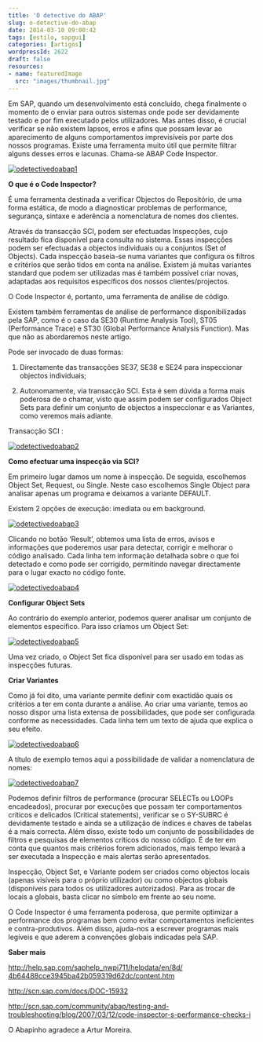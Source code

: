 ```yaml
---
title: 'O detective do ABAP'
slug: o-detective-do-abap
date: 2014-03-10 09:00:42
tags: [estilo, sapgui]
categories: [artigos]
wordpressId: 2622
draft: false
resources:
- name: featuredImage
  src: "images/thumbnail.jpg"
---
```

Em SAP, quando um desenvolvimento está concluído, chega finalmente o momento de o enviar para outros sistemas onde pode ser devidamente testado e por fim executado pelos utilizadores.
Mas antes disso, é crucial verificar se não existem lapsos, erros e afins que possam levar ao aparecimento de alguns comportamentos imprevisíveis por parte dos nossos programas.
Existe uma ferramenta muito útil que permite filtrar alguns desses erros e lacunas. Chama-se ABAP Code Inspector.

<!--more-->

[![odetectivedoabap1][1]][1]

**O que é o Code Inspector?**

É uma ferramenta destinada a verificar Objectos do Repositório, de uma forma estática, de modo a diagnosticar problemas de performance, segurança, sintaxe e aderência a nomenclatura de nomes dos clientes.

Através da transacção SCI, podem ser efectuadas Inspecções, cujo resultado fica disponível para consulta no sistema.
Essas inspecções podem ser efectuadas a objectos individuais ou a conjuntos (Set of Objects). Cada inspecção baseia-se numa variantes que configura os filtros e critérios que serão tidos em conta na análise.
Existem já muitas variantes standard que podem ser utilizadas mas é também possível criar novas, adaptadas aos requisitos específicos dos nossos clientes/projectos.

O Code Inspector é, portanto, uma ferramenta de análise de código.

Existem também ferramentas de análise de performance disponibilizadas pela SAP, como é o caso da SE30 (Runtime Analysis Tool), ST05 (Performance Trace) e ST30 (Global Performance Analysis Function). Mas que não as abordaremos neste artigo.

Pode ser invocado de duas formas:

  1. Directamente das transacções SE37, SE38 e SE24 para inspeccionar objectos individuais;

  2. Autonomamente, via transacção SCI. Esta é sem dúvida a forma mais poderosa de o chamar, visto que assim podem ser configurados Object Sets para definir um conjunto de objectos a inspeccionar e as Variantes, como veremos mais adiante.

Transacção SCI :

[![odetectivedoabap2][2]][2]

**Como efectuar uma inspecção via SCI?**

Em primeiro lugar damos um nome à inspecção. De seguida, escolhemos Object Set, Request, ou Single. Neste caso escolhemos Single Object para analisar apenas um programa e deixamos a variante DEFAULT.

Existem 2 opções de execução: imediata ou em background.

[![odetectivedoabap3][3]][3]

Clicando no botão ‘Result’, obtemos uma lista de erros, avisos e informações que poderemos usar para detectar, corrigir e melhorar o código analisado. Cada linha tem informação detalhada sobre o que foi detectado e como pode ser corrigido, permitindo navegar directamente para o lugar exacto no código fonte.

[![odetectivedoabap4][4]][4]

**Configurar Object Sets**

Ao contrário do exemplo anterior, podemos querer analisar um conjunto de elementos específico. Para isso criamos um Object Set:

[![odetectivedoabap5][5]][5]

Uma vez criado, o Object Set fica disponível para ser usado em todas as inspecções futuras.

**Criar Variantes**

Como já foi dito, uma variante permite definir com exactidão quais os critérios a ter em conta durante a análise. Ao criar uma variante, temos ao nosso dispor uma lista extensa de possibilidades, que pode ser configurada conforme as necessidades. Cada linha tem um texto de ajuda que explica o seu efeito.

[![odetectivedoabap6][6]][6]

A título de exemplo temos aqui a possibilidade de validar a nomenclatura de nomes:

[![odetectivedoabap7][7]][7]

Podemos definir filtros de performance (procurar SELECTs ou LOOPs encadeados),
procurar por execuções que possam ter comportamentos críticos e delicados (Critical statements), verificar se o SY-SUBRC é devidamente testado e ainda se a utilização de índices e chaves de tabelas é a mais correcta. Além disso, existe todo um conjunto de possibilidades de filtros e pesquisas de elementos críticos do nosso código.
É de ter em conta que quantos mais critérios forem adicionados, mais tempo levará a ser executada a Inspecção e mais alertas serão apresentados.

Inspecção, Object Set, e Variante podem ser criados como objectos locais (apenas visíveis para o próprio utilizador) ou como objectos globais (disponíveis para todos os utilizadores autorizados).
Para as trocar de locais a globais, basta clicar no símbolo em frente ao seu nome.

O Code Inspector é uma ferramenta poderosa, que permite optimizar a performance dos programas bem como evitar comportamentos ineficientes e contra-produtivos.
Além disso, ajuda-nos a escrever programas mais legíveis e que aderem a convenções globais indicadas pela SAP.

**Saber mais**

[http://help.sap.com/saphelp_nwpi711/helpdata/en/8d/ 4b64488cce3945ba42b059319d62dc/content.htm][8]

<http://scn.sap.com/docs/DOC-15932>

<http://scn.sap.com/community/abap/testing-and-troubleshooting/blog/2007/03/12/code-inspector-s-performance-checks-i>

O Abapinho agradece a Artur Moreira.

   [1]: images/odetectivedoabap1.jpg
   [2]: images/odetectivedoabap2.jpg
   [3]: images/odetectivedoabap3.jpg
   [4]: images/odetectivedoabap4.jpg
   [5]: images/odetectivedoabap5.jpg
   [6]: images/odetectivedoabap6.jpg
   [7]: images/odetectivedoabap7.jpg
   [8]: http://help.sap.com/saphelp_nwpi711/helpdata/en/8d/4b64488cce3945ba42b059319d62dc/content.htm
